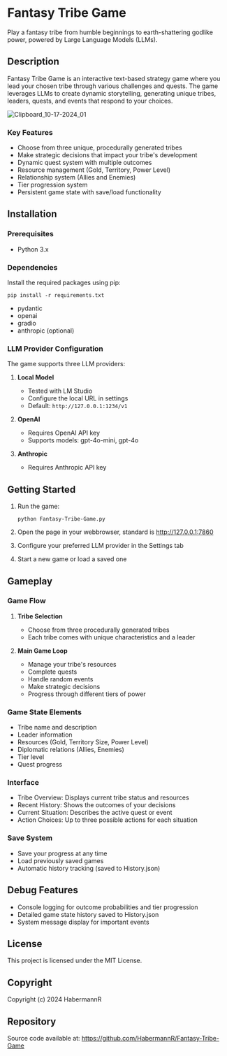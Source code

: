 # Fantasy Tribe Game

Play a fantasy tribe from humble beginnings to earth-shattering godlike power, powered by Large Language Models (LLMs).

## Description

Fantasy Tribe Game is an interactive text-based strategy game where you lead your chosen tribe through various challenges and quests. The game leverages LLMs to create dynamic storytelling, generating unique tribes, leaders, quests, and events that respond to your choices.

![Clipboard_10-17-2024_01](https://github.com/user-attachments/assets/ced35aec-c19f-4ddb-bf65-10f34570e403)

### Key Features

- Choose from three unique, procedurally generated tribes
- Make strategic decisions that impact your tribe's development
- Dynamic quest system with multiple outcomes
- Resource management (Gold, Territory, Power Level)
- Relationship system (Allies and Enemies)
- Tier progression system
- Persistent game state with save/load functionality

## Installation

### Prerequisites

- Python 3.x

### Dependencies

Install the required packages using pip:

```
pip install -r requirements.txt
```

- pydantic
- openai
- gradio
- anthropic (optional)

### LLM Provider Configuration

The game supports three LLM providers:

1. **Local Model**
   - Tested with LM Studio
   - Configure the local URL in settings
   - Default: `http://127.0.0.1:1234/v1`

2. **OpenAI**
   - Requires OpenAI API key
   - Supports models: gpt-4o-mini, gpt-4o

3. **Anthropic**
   - Requires Anthropic API key

## Getting Started

1. Run the game:
   ```
   python Fantasy-Tribe-Game.py
   ```

2. Open the page in your webbrowser, standard is http://127.0.0.1:7860
3. Configure your preferred LLM provider in the Settings tab
4. Start a new game or load a saved one
   
## Gameplay

### Game Flow
1. **Tribe Selection**
   - Choose from three procedurally generated tribes
   - Each tribe comes with unique characteristics and a leader

2. **Main Game Loop**
   - Manage your tribe's resources
   - Complete quests
   - Handle random events
   - Make strategic decisions
   - Progress through different tiers of power

### Game State Elements
- Tribe name and description
- Leader information
- Resources (Gold, Territory Size, Power Level)
- Diplomatic relations (Allies, Enemies)
- Tier level
- Quest progress

### Interface
- Tribe Overview: Displays current tribe status and resources
- Recent History: Shows the outcomes of your decisions
- Current Situation: Describes the active quest or event
- Action Choices: Up to three possible actions for each situation

### Save System
- Save your progress at any time
- Load previously saved games
- Automatic history tracking (saved to History.json)

## Debug Features

- Console logging for outcome probabilities and tier progression
- Detailed game state history saved to History.json
- System message display for important events

## License

This project is licensed under the MIT License.

## Copyright

Copyright (c) 2024 HabermannR

## Repository

Source code available at: https://github.com/HabermannR/Fantasy-Tribe-Game
